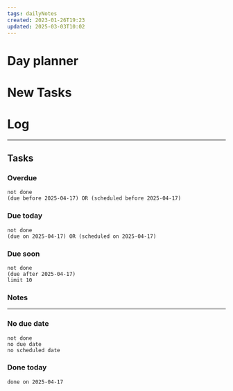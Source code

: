 ```yaml
---
tags: dailyNotes
created: 2023-01-26T19:23
updated: 2025-03-03T10:02
---
```

# Day planner


# New Tasks


# Log

----
## Tasks
### Overdue
```tasks
not done
(due before 2025-04-17) OR (scheduled before 2025-04-17)
```

### Due today
```tasks
not done
(due on 2025-04-17) OR (scheduled on 2025-04-17)
```

### Due soon
```tasks
not done
(due after 2025-04-17)
limit 10
```

### Notes

----
### No due date
```tasks
not done
no due date
no scheduled date
```

### Done today
```tasks
done on 2025-04-17
```

